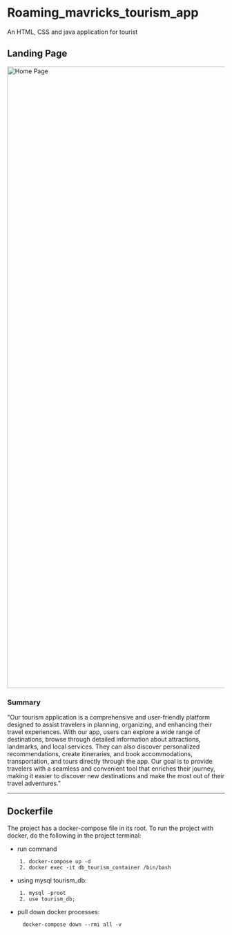 # Roaming_mavricks_tourism_app

An HTML, CSS and java application for tourist

## Landing Page

<img width="1440" alt="Home Page" src="https://github.com/K-stiles/Roaming_mavricks_tourism_app/assets/80682692/405a8f2d-758f-4c44-8253-9dca475d15d0">

### Summary

"Our tourism application is a comprehensive and user-friendly platform designed to assist travelers in planning, organizing, and enhancing their travel experiences. With our app, users can explore a wide range of destinations, browse through detailed information about attractions, landmarks, and local services. They can also discover personalized recommendations, create itineraries, and book accommodations, transportation, and tours directly through the app. Our goal is to provide travelers with a seamless and convenient tool that enriches their journey, making it easier to discover new destinations and make the most out of their travel adventures."

---

## Dockerfile

The project has a docker-compose file in its root. To run the project with docker, do the following in the project terminal:

- run command

```
    1. docker-compose up -d
    2. docker exec -it db_tourism_container /bin/bash
```

- using mysql tourism_db:

```
    1. mysql -proot
    2. use tourism_db;
```

- pull down docker processes:

```
     docker-compose down --rmi all -v
```
